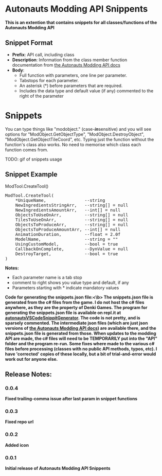 # <b>Autonauts Modding API Snippents

This is an extention that contains snippets for all classes/functions of the Autonauts Modding API</b>


## **Snippet Format**
- **Prefix**: API call, including class
- **Description**: Information from the class member function documentation from [the Autonauts Modding API docs](http://www.denki.co.uk/autonauts/modding/index.html)
- **Body**:
  - Full function with parameters, one line per parameter.
  - Tabstops for each parameter.
  - An asterisk (*) before parameters that are required.
  - Includes the data type and default value (if any) commented to the right of the parameter

# **Snippets**
You can type things like "modobject." (case-***in***sensitive) and you will see options for "ModObject.GetObjectType", "ModObject.DestroyObject", "ModObject.GetObjectTileCoord", etc.
Typing just the function without the function's class also works. No need to memorise which class each function comes from.

TODO: gif of snippets usage

## **Snippet Example**

ModTool.CreateTool()

<pre>
ModTool.CreateTool(
    *UniqueName,               --string
    NewIngredientsStringArr,   --string[] = null
    NewIngredientsAmountArr,   --int[] = null
    ObjectsToUseOnArr,         --string[] = null
    TilesToUseOnArr,           --string[] = null
    ObjectsToProduceArr,       --string[] = null
    ObjectsToProduceAmountArr, --int[] = null
    AnimationDuration,         --float = 2.0f
    ModelName,                 --string = ""
    UsingCustomModel,          --bool = true
    CallbackOnComplete,        --DynValue = null
    DestroyTarget,             --bool = true
)</pre>

<b>Notes:</b>

<ul>
<li>Each parameter name is a tab stop
<li>comment to right shows you value type and default, if any
<li>Parameters starting with * indicate mandatory values
</ul>

<b>Code for generating the snippets.json file:<\b>
The snippets.json file is generated from the c# files from the game.
I do not host the c# files anywhere, as they are the property of Denki Games.
The program for generating the snippets.json file is available on repl.it at [autonautsVSCodeSnippitGenerator](https://replit.com/@ball-o-twine/autonautsVSCodeSnippitGenerator#main.py). The code is not pretty, and is sparsely commented.
The intermediate json files (which are just json versions of [the Autonauts Modding API docs](http://www.denki.co.uk/autonauts/modding/index.html)) are available there, and the snippets.json file is generated from those.
When updates to the modding API are made, the c# files will need to be TEMPORARILY put into the "API" folder and the program re-run.
Some fixes where made to the various c# files before processing (classes with no public API methods, typos, etc). I have 'corrected' copies of these locally, but a bit of trial-and-error would work out for anyone else.
  
## <b>Release Notes:</b>

### 0.0.4
Fixed trailing-comma issue after last param in snippet functions

### 0.0.3
Fixed repo url

### 0.0.2
Added icon

### 0.0.1
Initial release of Autonauts Modding API Snippents
